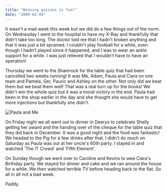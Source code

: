 ```yaml
---
title: "Winning quizzes is fun!"
date: "2009-03-09"
---
```

It wasn't a mad week this week but we did do a few things out of the norm. On Wednesday I went to the hospital to have my X-Ray and thankfully that didn't take too long. The doctor told me that I hadn't broken anything and that it was just a bit sprained. I couldn't play football for a while, even though I hadn't played since it happened, and I was to wear an ankle support for a while. I was just relieved that I wouldn't have to have an operation!

Thursday we went to the Shamrock for the table quiz that had been cancelled two weeks running! It was Me, Adam, Paula and Ciara on one team and Pamela, Ger, Pauric and Ashley on the other. Not only did we beat them but we beat them well! That was a real turn up for the books! We didn't win the whole quiz but it was a moral victory in the end. Paula had been in the shop earlier in the day and she thought she would have to get more injections but thankfully she didn't.

![Paula and Me](/images/P3060027.JPG "Paula and Me in Deerys")

On Friday night we all went out to dinner in Deerys to celebrate Shelly getting her award and the handing over of the cheque for the table quiz that they did back in December. It was a good night and the food was fantastic! We headed to the Pig for a few drinks after that. I didn't do much on Saturday as Paula was out at her uncle's 60th party. I stayed in and watched 'The IT Crowd' and 'Fifth Element'.

On Sunday though we went over to Caroline and Kevins to wee Ciara's Birthday party. We stayed for dinner and cake and we ran around the house for a while. We then watched terrible TV before heading back to the flat. So all in all not a bad week.

Paddy.